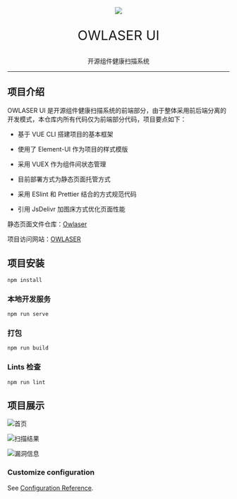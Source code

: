 <p align="center">
<img src="https://cdn.jsdelivr.net/gh/tyrone-wu/PicRepo/o-logo.png"/>

</p>

<p align="center" style="font-size:30px">
OWLASER  UI
</p>

<p align="center">
开源组件健康扫描系统
</p>

---

## 项目介绍

OWLASER UI 是开源组件健康扫描系统的前端部分，由于整体采用前后端分离的开发模式，本仓库内所有代码仅为前端部分代码，项目要点如下：

- 基于 VUE CLI 搭建项目的基本框架

- 使用了 Element-UI 作为项目的样式模版

- 采用 VUEX 作为组件间状态管理

- 目前部署方式为静态页面托管方式

- 采用 ESlint 和 Prettier 结合的方式规范代码

- 引用 JsDelivr 加图床方式优化页面性能

静态页面文件仓库：[Owlaser](https://github.com/Tyrone-Wu/Owlaser)

项目访问网站：[OWLASER](http://jveuzt.coding-pages.com)

## 项目安装

```
npm install
```

### 本地开发服务

```
npm run serve
```

### 打包

```
npm run build
```

### Lints 检查

```
npm run lint
```

## 项目展示

![首页](https://cdn.jsdelivr.net/gh/tyrone-wu/PicRepo/o-home.png)

![扫描结果](https://cdn.jsdelivr.net/gh/tyrone-wu/PicRepo/o-result.png)

![漏洞信息](https://cdn.jsdelivr.net/gh/tyrone-wu/PicRepo/o-secur.png)

### Customize configuration

See [Configuration Reference](https://cli.vuejs.org/config/).
